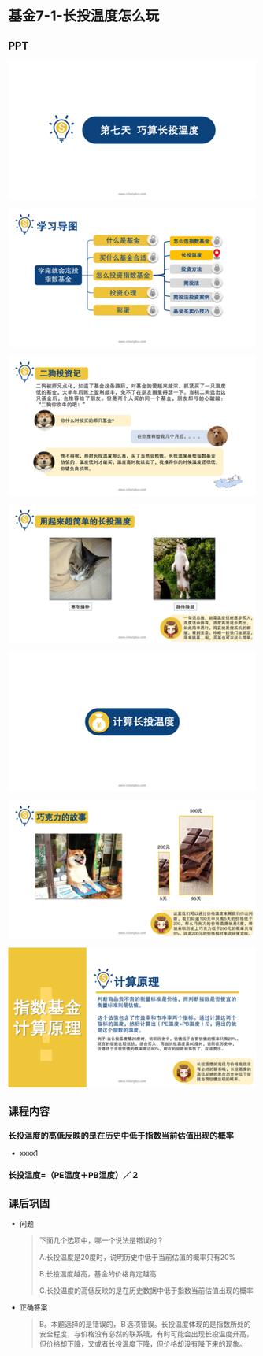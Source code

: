 # 基金7-1-长投温度怎么玩

## PPT

![课程ppt](assets/7-1-1.jpeg)

![课程ppt](assets/7-1-2.jpeg)

![课程ppt](assets/7-1-3.jpeg)

![课程ppt](assets/7-1-4.jpeg)

![课程ppt](assets/7-1-5.jpeg)

![课程ppt](assets/7-1-6.jpeg)

![课程ppt](assets/7-1-7.jpeg)

## 课程内容

### 长投温度的高低反映的是在历史中低于指数当前估值出现的概率

- xxxx1

  > 

### 长投温度=（PE温度＋PB温度）／２

## 课后巩固

- 问题

  > 下面几个选项中，哪一个说法是错误的？
  >
  > A.长投温度是20度时，说明历史中低于当前估值的概率只有20%
  >
  > B.长投温度越高，基金的价格肯定越高
  >
  > C.长投温度的高低反映的是在历史数据中低于指数当前估值出现的概率

- 正确答案

  > B。本题选择的是错误的，Ｂ选项错误。长投温度体现的是指数所处的安全程度，与价格没有必然的联系哦，有时可能会出现长投温度升高，但价格却下降，又或者长投温度下降，但价格却没有降下来的现象。